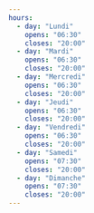 ```yaml
---
hours:
  - day: "Lundi"
    opens: "06:30"
    closes: "20:00"
  - day: "Mardi"
    opens: "06:30"
    closes: "20:00"
  - day: "Mercredi"
    opens: "06:30"
    closes: "20:00"
  - day: "Jeudi"
    opens: "06:30"
    closes: "20:00"
  - day: "Vendredi"
    opens: "06:30"
    closes: "20:00"
  - day: "Samedi"
    opens: "07:30"
    closes: "20:00"
  - day: "Dimanche"
    opens: "07:30"
    closes: "20:00"
---
```

